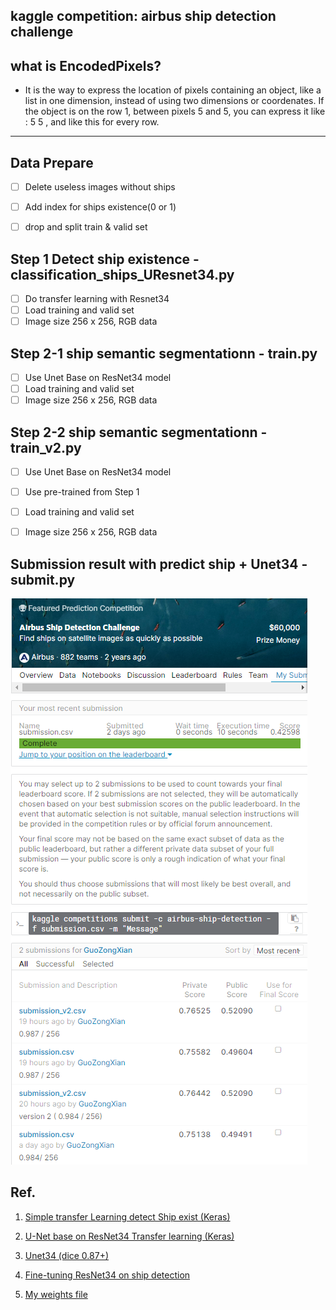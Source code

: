 ## kaggle competition: airbus ship detection challenge

## what is EncodedPixels?

* It is the way to express the location of pixels containing an object, like a list in one dimension, instead of using two dimensions or coordenates.
If the object is on the row 1, between pixels 5 and 5, you can express it like : 5 5 , and like this for every row.

-----------
## Data Prepare

- [ ] Delete useless images without ships
- [ ] Add index for ships existence(0 or 1)
- [ ] drop and split train & valid set


## Step 1 Detect ship existence - classification_ships_UResnet34.py
- [ ] Do transfer learning with Resnet34 
- [ ] Load training and valid set
- [ ] Image size 256 x 256, RGB data

## Step 2-1 ship semantic segmentationn - train.py
- [ ] Use Unet Base on ResNet34 model 
- [ ] Load training and valid set
- [ ] Image size 256 x 256, RGB data

## Step 2-2 ship semantic segmentationn - train_v2.py
- [ ] Use Unet Base on ResNet34 model
- [ ] Use pre-trained from Step 1
- [ ] Load training and valid set
- [ ] Image size 256 x 256, RGB data


## Submission result with predict ship + Unet34 - submit.py

 

![Submission](.github/grade.png)
## Ref.

1. [Simple transfer Learning detect Ship exist (Keras)](https://www.kaggle.com/super13579/simple-transfer-learning-detect-ship-exist-keras "title")

2. [U-Net base on ResNet34 Transfer learning (Keras)](https://www.kaggle.com/super13579/u-net-base-on-resnet34-transfer-learning-keras/notebook "title")

3. [Unet34 (dice 0.87+)](https://www.kaggle.com/iafoss/unet34-dice-0-87/comments? "title")

4. [Fine-tuning ResNet34 on ship detection](https://www.kaggle.com/iafoss/fine-tuning-resnet34-on-ship-detection "title")

5. [My weights file](https://drive.google.com/drive/folders/1ES5ivDV-4FxdqCwD7EvMf1c1KrpoCVaO?usp=sharing "tilte")